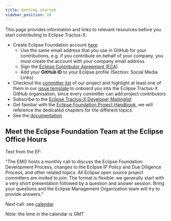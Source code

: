 ```yaml
---
title: Getting started
sidebar_position: 10
---
```


This page provides information and links to relevant resources before you start contributing to Eclipse Tractus-X.

- Create Eclipse Foundation account [here](https://accounts.eclipse.org/user/register)
  - Use the same email address that you use in GitHub for your contributions, e.g. if you contribute on behalf of your company, you must create the account with your company email address
  - Sign the [Eclipse Contributor Agreement (ECA)](https://www.eclipse.org/legal/ECA.php)
  - Add your **GitHub ID** to your Eclipse profile (Section: Social Media Links)
- Checkout the [committer list](https://projects.eclipse.org/projects/automotive.tractusx/who) of our project and highlight at least one of them in our [issue template](https://github.com/eclipse-tractusx/sig-infra/issues/new?assignees=&labels=support&projects=&template=support-add-project-contributor.md&title=New+Tractus-X+project+contributor) to onboard you into the Eclipse Tractus-X GitHub organisation, since every committer can add project contributors
- Subscribe to the [Eclipse Tractus-X Developer Mailinglist](https://accounts.eclipse.org/mailing-list/tractusx-dev)
- Get familiar with the [Eclipse Foundation Project Handbook](https://www.eclipse.org/projects/handbook/), we will reference the dedicated chapters for the different topics.
- See the [documentation](../dev_links.md#eclipse-foundation-documentation)

## Meet the Eclipse Foundation Team at the Eclipse Office Hours

Text from the EF:

"The EMO hosts a monthly call to discuss the Eclipse Foundation Development Process, changes to the Eclipse IP Policy and Due Diligence Process, and other related topics. All Eclipse open source project committers are invited to join. The format is flexible: we generally start with a very short presentation followed by a question and answer session. Bring your questions and the Eclipse Management Organization team will try to provide answers."

Next call: see [calendar](https://www.eclipse.org/projects/calendar/)

Note: the time in the calendar is GMT
